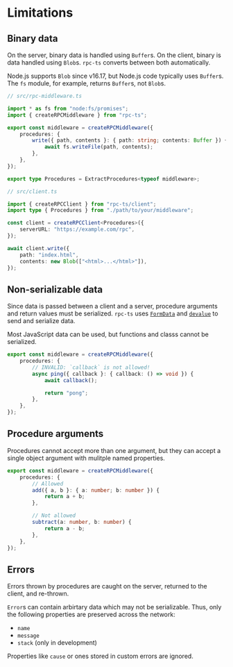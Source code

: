 # Limitations

## Binary data

On the server, binary data is handled using `Buffer`s. On the client, binary is data handled using `Blob`s. `rpc-ts` converts between both automatically.

Node.js supports `Blob` since v16.17, but Node.js code typically uses `Buffer`s. The `fs` module, for example, returns `Buffer`s, not `Blob`s.

```typescript
// src/rpc-middleware.ts

import * as fs from "node:fs/promises";
import { createRPCMiddleware } from "rpc-ts";

export const middleware = createRPCMiddleware({
	procedures: {
		write({ path, contents }: { path: string; contents: Buffer }) {
			await fs.writeFile(path, contents);
		},
	},
});

export type Procedures = ExtractProcedures<typeof middleware>;
```

```typescript
// src/client.ts

import { createRPCClient } from "rpc-ts/client";
import type { Procedures } from "./path/to/your/middleware";

const client = createRPCClient<Procedures>({
	serverURL: "https://example.com/rpc",
});

await client.write({
	path: "index.html",
	contents: new Blob(["<html>...</html>"]),
});
```

## Non-serializable data

Since data is passed between a client and a server, procedure arguments and return values must be serialized. `rpc-ts` uses [`FormData`][mdn-formdata] and [`devalue`][devalue] to send and serialize data.

Most JavaScript data can be used, but functions and classs cannot be serialized.

```typescript
export const middleware = createRPCMiddleware({
	procedures: {
		// INVALID: `callback` is not allowed!
		async ping({ callback }: { callback: () => void }) {
			await callback();

			return "pong";
		},
	},
});
```

## Procedure arguments

Procedures cannot accept more than one argument, but they can accept a single object argument with mulitple named properties.

```typescript
export const middleware = createRPCMiddleware({
	procedures: {
		// Allowed
		add({ a, b }: { a: number; b: number }) {
			return a + b;
		},

		// Not allowed
		subtract(a: number, b: number) {
			return a - b;
		},
	},
});
```

## Errors

Errors thrown by procedures are caught on the server, returned to the client, and re-thrown.

`Error`s can contain arbirtary data which may not be serializable. Thus, only the following properties are preserved across the network:

- `name`
- `message`
- `stack` (only in development)

Properties like `cause` or ones stored in custom errors are ignored.

[mdn-formdata]: https://developer.mozilla.org/en-US/docs/Web/API/FormData
[devalue]: https://github.com/Rich-Harris/devalue
